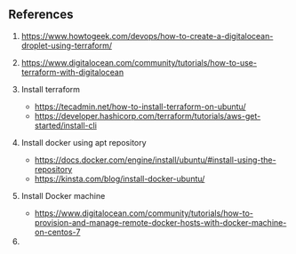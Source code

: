 ## References

1. https://www.howtogeek.com/devops/how-to-create-a-digitalocean-droplet-using-terraform/
   
2. https://www.digitalocean.com/community/tutorials/how-to-use-terraform-with-digitalocean

3. Install terraform
   - https://tecadmin.net/how-to-install-terraform-on-ubuntu/
   - https://developer.hashicorp.com/terraform/tutorials/aws-get-started/install-cli
  
4. Install docker using apt repository
   - https://docs.docker.com/engine/install/ubuntu/#install-using-the-repository
   - https://kinsta.com/blog/install-docker-ubuntu/
  
5. Install Docker machine
   - https://www.digitalocean.com/community/tutorials/how-to-provision-and-manage-remote-docker-hosts-with-docker-machine-on-centos-7

6. 